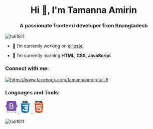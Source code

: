 <h1 align="center">Hi 👋, I'm Tamanna Amirin</h1>
<h3 align="center">A passionate frontend developer from Bnangladesh</h3>

<p align="left"> <img src="https://komarev.com/ghpvc/?username=tuli1811&label=Profile%20views&color=0e75b6&style=flat" alt="tuli1811" /> </p>

- 🔭 I’m currently working on [eHostel](https://github.com/jihan212/ehostel)

- 🌱 I’m currently learning **HTML, CSS, JavaScript**

<h3 align="left">Connect with me:</h3>
<p align="left">
<a href="https://fb.com/https://www.facebook.com/tamannaamrin.tuli.9" target="blank"><img align="center" src="https://raw.githubusercontent.com/rahuldkjain/github-profile-readme-generator/master/src/images/icons/Social/facebook.svg" alt="https://www.facebook.com/tamannaamrin.tuli.9" height="30" width="40" /></a>
</p>

<h3 align="left">Languages and Tools:</h3>
<p align="left"> <a href="https://getbootstrap.com" target="_blank" rel="noreferrer"> <img src="https://raw.githubusercontent.com/devicons/devicon/master/icons/bootstrap/bootstrap-plain-wordmark.svg" alt="bootstrap" width="40" height="40"/> </a> <a href="https://www.w3schools.com/css/" target="_blank" rel="noreferrer"> <img src="https://raw.githubusercontent.com/devicons/devicon/master/icons/css3/css3-original-wordmark.svg" alt="css3" width="40" height="40"/> </a> <a href="https://www.w3.org/html/" target="_blank" rel="noreferrer"> <img src="https://raw.githubusercontent.com/devicons/devicon/master/icons/html5/html5-original-wordmark.svg" alt="html5" width="40" height="40"/> </a> </p>

<p><img align="center" src="https://github-readme-stats.vercel.app/api/top-langs?username=tuli1811&show_icons=true&locale=en&layout=compact" alt="tuli1811" /></p>
